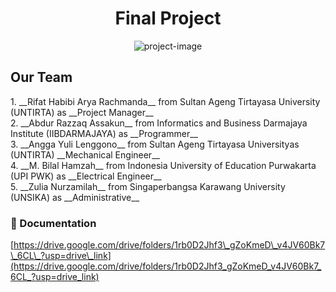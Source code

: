 <h1 align="center" id="title">Final Project</h1>
<p align="center"><img src="https://socialify.git.ci/rifathabibi27/Health-Tech-Patient-Monitor/image?description=1&amp;font=Rokkitt&amp;logo=https%3A%2F%2Fs4.aconvert.com%2Fconvert%2Fp3r68-cdx67%2Fae9gv-n8yvf.svg&amp;name=1&amp;theme=Light" alt="project-image"></p>

<h2 id="description">Our Team</h2>
1. __Rifat Habibi Arya Rachmanda__ from Sultan Ageng Tirtayasa University (UNTIRTA) as __Project Manager__ <br>
2. __Abdur Razzaq Assakun__ from Informatics and Business Darmajaya Institute (IIBDARMAJAYA) as __Programmer__ <br>
3. __Angga Yuli Lenggono__ from Sultan Ageng Tirtayasa Universityas (UNTIRTA) __Mechanical Engineer__ <br>
4. __M. Bilal Hamzah__ from Indonesia University of Education Purwakarta (UPI PWK) as __Electrical Engineer__ <br>
5. __Zulia Nurzamilah__ from Singaperbangsa Karawang University (UNSIKA) as __Administrative__ <br>

<h3>🚀 Documentation</h3>

[https://drive.google.com/drive/folders/1rb0D2Jhf3\_gZoKmeD\_v4JV60Bk7\_6CL\_?usp=drive\_link](https://drive.google.com/drive/folders/1rb0D2Jhf3_gZoKmeD_v4JV60Bk7_6CL_?usp=drive_link)
